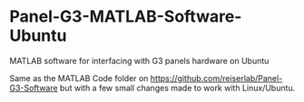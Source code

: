 # Panel-G3-MATLAB-Software-Ubuntu
MATLAB software for interfacing with G3 panels hardware on Ubuntu

Same as the MATLAB Code folder on https://github.com/reiserlab/Panel-G3-Software but with a few small changes made to work with Linux/Ubuntu.
